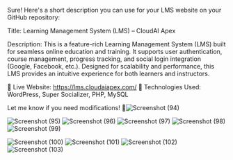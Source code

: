 
Sure! Here's a short description you can use for your LMS website on your GitHub repository:

Title: Learning Management System (LMS) – CloudAI Apex

Description:
This is a feature-rich Learning Management System (LMS) built for seamless online education and training. It supports user authentication, course management, progress tracking, and social login integration (Google, Facebook, etc.). Designed for scalability and performance, this LMS provides an intuitive experience for both learners and instructors.

🚀 Live Website: https://lms.cloudaiapex.com/
📂 Technologies Used: WordPress, Super Socializer, PHP, MySQL

Let me know if you need modifications! 🚀![Screenshot (94)](https://github.com/user-attachments/assets/cd9ff78d-2d24-45ba-861f-f2b2fe8532a3)

![Screenshot (95)](https://github.com/user-attachments/assets/d240a755-7ff2-434b-8f1e-64e46c2c2dff)
![Screenshot (96)](https://github.com/user-attachments/assets/599b9412-3167-44be-90f9-e109170f5959)
![Screenshot (97)](https://github.com/user-attachments/assets/0081e6e8-ab29-4b88-bb81-6c7fe7906064)
![Screenshot (98)](https://github.com/user-attachments/assets/cc6ecb02-d2ff-4274-a400-8ab1b028cfe0)
![Screenshot (99)](https://github.com/user-attachments/assets/8d80d81f-9317-4f08-96dd-9c35bb52058d)

![Screenshot (100)](https://github.com/user-attachments/assets/bf8b7270-872f-4945-ae0f-39cef23f7c11)
![Screenshot (101)](https://github.com/user-attachments/assets/3bf73d82-ba3c-42e5-a098-ed5381aade4c)
![Screenshot (102)](https://github.com/user-attachments/assets/345ccc87-b8c0-4d6c-a72b-85613f8a8d9d)
![Screenshot (103)](https://github.com/user-attachments/assets/b388cae5-cde2-42bb-ba4e-d0660c08a48e)




